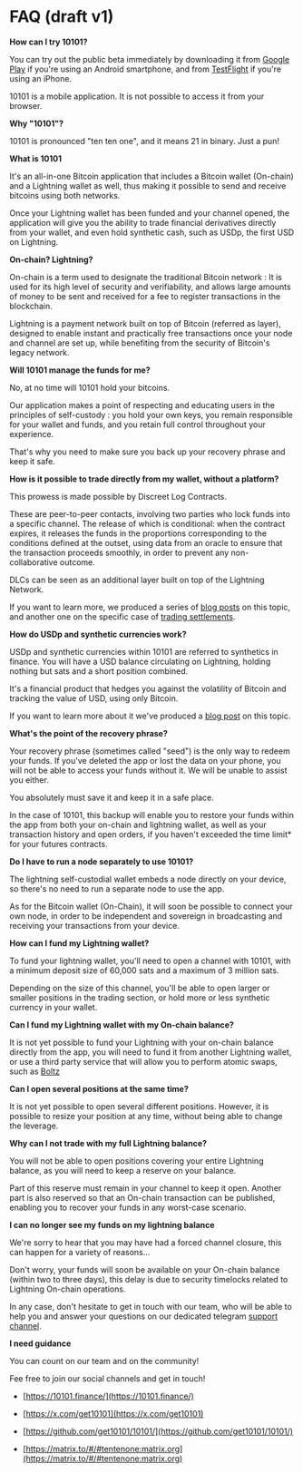 # FAQ (draft v1)

**How can I try 10101?**

You can try out the public beta immediately by downloading it from [Google Play](https://play.google.com/store/apps/details?id=finance.get10101.app) if you're using an Android smartphone, and from [TestFlight](https://testflight.apple.com/join/WhwnPUh8) if you're using an iPhone.

10101 is a mobile application. It is not possible to access it from your browser.

**Why "10101"?**

10101 is pronounced "ten ten one", and it means 21 in binary. Just a pun!

**What is 10101**

It's an all-in-one Bitcoin application that includes a Bitcoin wallet (On-chain) and a Lightning wallet as well, thus making it possible to send and receive bitcoins using both networks.

Once your Lightning wallet has been funded and your channel opened, the application will give you the ability to trade financial derivatives directly from your wallet, and even hold synthetic cash, such as USDp, the first USD on Lightning.

**On-chain? Lightning?**

On-chain is a term used to designate the traditional Bitcoin network : It is used for its high level of security and verifiability, and allows large amounts of money to be sent and received for a fee to register transactions in the blockchain.

Lightning is a payment network built on top of Bitcoin (referred as layer), designed to enable instant and practically free transactions once your node and channel are set up, while benefiting from the security of Bitcoin's legacy network.

**Will 10101 manage the funds for me?**

No, at no time will 10101 hold your bitcoins.

Our application makes a point of respecting and educating users in the principles of self-custody : you hold your own keys, you remain responsible for your wallet and funds, and you retain full control throughout your experience.

That's why you need to make sure you back up your recovery phrase and keep it safe.

**How is it possible to trade directly from my wallet, without a platform?**

This prowess is made possible by Discreet Log Contracts.

These are peer-to-peer contacts, involving two parties who lock funds into a specific channel. The release of which is conditional: when the contract expires, it releases the funds in the proportions corresponding to the conditions defined at the outset, using data from an oracle to ensure that the transaction proceeds smoothly, in order to prevent any non-collaborative outcome.


DLCs can be seen as an additional layer built on top of the Lightning Network.

If you want to learn more, we produced a series of [blog posts](https://10101.finance/blog/dlc-to-lightning-part-1) on this topic, and another one on the specific case of [trading settlements](https://10101.finance/blog/trade-settlement).


**How do USDp and synthetic currencies work?**

USDp and synthetic currencies within 10101 are referred to synthetics in finance.
You will have a USD balance circulating on Lightning, holding nothing but sats and a short position combined.

It's a financial product that hedges you against the volatility of Bitcoin and tracking the value of USD, using only Bitcoin.

If you want to learn more about it we've produced a [blog post](https://10101.finance/blog/synthetic-stable) on this topic.

**What's the point of the recovery phrase?**

Your recovery phrase (sometimes called "seed") is the only way to redeem your funds. If you've deleted the app or lost the data on your phone, you will not be able to access your funds without it. We will be unable to assist you either.

You absolutely must save it and keep it in a safe place.

In the case of 10101, this backup will enable you to restore your funds within the app from both your on-chain and lightning wallet, as well as your transaction history and open orders, if you haven't exceeded the time limit* for your futures contracts.

**Do I have to run a node separately to use 10101?**

The lightning self-custodial wallet embeds a node directly on your device, so there's no need to run a separate node to use the app.

As for the Bitcoin wallet (On-Chain), it will soon be possible to connect your own node, in order to be independent and sovereign in broadcasting and receiving your transactions from your device.

**How can I fund my Lightning wallet?**

To fund your lightning wallet, you'll need to open a channel with 10101, with a minimum deposit size of 60,000 sats and a maximum of 3 million sats.

Depending on the size of this channel, you'll be able to open larger or smaller positions in the trading section, or hold more or less synthetic currency in your wallet.

**Can I fund my Lightning wallet with my On-chain balance?**

It is not yet possible to fund your Lightning with your on-chain balance directly from the app, you will need to fund it from another Lightning wallet, or use a third party service that will allow you to perform atomic swaps, such as [Boltz](https://boltz.exchange)

**Can I open several positions at the same time?**

It is not yet possible to open several different positions. However, it is possible to resize your position at any time, without being able to change the leverage.

**Why can I not trade with my full Lightning balance?**

You will not be able to open positions covering your entire Lightning balance, as you will need to keep a reserve on your balance.

Part of this reserve must remain in your channel to keep it open. Another part is also reserved so that an On-chain transaction can be published, enabling you to recover your funds in any worst-case scenario.

**I can no longer see my funds on my lightning balance**

We're sorry to hear that you may have had a forced channel closure, this can happen for a variety of reasons...

Don't worry, your funds will soon be available on your On-chain balance (within two to three days), this delay is due to security timelocks related to Lightning On-chain operations.

In any case, don't hesitate to get in touch with our team, who will be able to help you and answer your questions on our dedicated telegram [support channel](https://t.me/get10101/1189).

**I need guidance**

You can count on our team and on the community!

Fee free to join our social channels and get in touch! 
-   [https://10101.finance/](https://10101.finance/)
    
-   [https://x.com/get10101](https://x.com/get10101)
    
-   [https://github.com/get10101/10101/](https://github.com/get10101/10101/)
    
-   [https://matrix.to/#/#tentenone:matrix.org](https://matrix.to/#/#tentenone:matrix.org)
